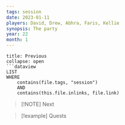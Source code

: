 ```yaml
---
tags: session
date: 2023-01-11
players: David, Drew, Abhra, Faris, Kellie
synopsis: The party 
year: 22
month: 1
---
```

```ad-done
title: Previous
collapse: open
```dataview
LIST
WHERE 
	contains(file.tags, "session")
	AND
	contains(this.file.inlinks, file.link)
```

> [!NOTE] Next
> 

> [!example] Quests
> 


